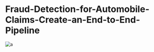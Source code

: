 # Fraud-Detection-for-Automobile-Claims-Create-an-End-to-End-Pipeline

![a](https://user-images.githubusercontent.com/78825764/207559901-8f928697-b9c1-4f43-b382-806b53cd3678.PNG)
